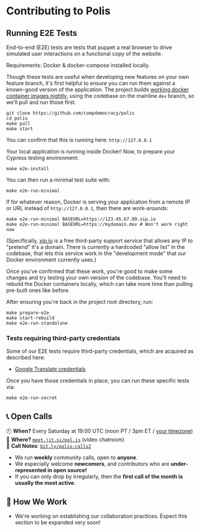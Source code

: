 # Contributing to Polis

## Running E2E Tests

End-to-end (E2E) tests are tests that puppet a real browser to drive simulated user interactions on a functional copy of the website.

Requirements: Docker & docker-compose installed locally.

Though these tests are useful when developing new features on your own feature branch,
it's first helpful to ensure you can run them against a known-good version of the application.
The project builds [working docker container images nightly][nightlies],
using the codebase on the mainline `dev` branch,
so we'll pull and run those first.

   [nightlies]: https://hub.docker.com/u/polisdemo

```
git clone https://github.com/compdemocracy/polis
cd polis
make pull
make start
```

You can confirm that this is running here: `http://127.0.0.1`

Your local application is running inside Docker! Now, to prepare your Cypress testing environment:

```
make e2e-install
```

You can then run a minimal test suite with:

```
make e2e-run-minimal
```

If for whatever reason, Docker is serving your application from a remote IP or URL instead of `http://127.0.0.1`, then there are work-arounds:

```
make e2e-run-minimal BASEURL=https://123.45.67.89.xip.io
make e2e-run-minimal BASEURL=https://mydomain.dev # Won't work right now
```

(Specifically, [xip.io](https://xip.io) is a free third-party support service that allows any IP to "pretend" it's a domain.
There is currently a hardcoded "allow list" in the codebase,
that lets this service work in the "development mode" that our Docker environment currently uses.)

Once you've confirmed that these work, you're good to make some changes and try testing your own version of the codebase.
You'll need to rebuild the Docker containers locally, which can take more time than pulling pre-built ones like before.

After ensuring you're back in the project root directory, run:

```
make prepare-e2e
make start-rebuild
make e2e-run-standalone
```

### Tests requiring third-party credentials

Some of our E2E tests require third-party credentials, which are acquired as described here:
- [Google Translate credentials](/docs/deployment.md#enabling-comment-translation)

Once you have those credentials in place, you can run these specific tests via:

```
make e2e-run-secret
```

## :telephone_receiver: Open Calls

:clock10: **When?** Every Saturday at 19:00 UTC (noon PT / 3pm ET / [your timezone][]) \
:raising_hand: **Where?** [`meet.jit.si/pol.is`](https://meet.jit.si/pol.is) (video chatroom) \
:pencil: **Call Notes**: [`bit.ly/polis-calls2`](https://bit.ly/polis-calls2)

   [your timezone]: https://www.worldtimebuddy.com/event?lid=100%2C8%2C1668341%2C5&h=100&sts=26493120&sln=19-20&a=show&euid=d53410dd-f948-c1a4-3dde-31ac0adf894d

- We run **weekly** community calls, open to **anyone**.
- We especially welcome **newcomers**, and contributors who are **under-represented in open source!**
- If you can only drop by irregularly, then the **first call of the month is usually the most active**.

## :muscle: How We Work

- We're working on establishing our collaboration practices. Expect this section to be expanded very soon!

